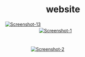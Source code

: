 # ﾠﾠﾠﾠﾠㅤﾠﾠﾠﾠﾠㅤﾠﾠwebsite
ﾠﾠﾠﾠﾠㅤﾠﾠﾠﾠﾠㅤﾠﾠﾠﾠﾠㅤ<a href="https://ibb.co/31tr0KM"><img src="https://i.ibb.co/XXm2zH3/Screenshot-13.png" alt="Screenshot-13" border="0"></a>
ﾠﾠﾠﾠﾠㅤﾠﾠﾠﾠﾠㅤﾠﾠﾠﾠﾠㅤﾠㅤ
ﾠﾠﾠﾠﾠㅤﾠﾠﾠﾠﾠㅤﾠﾠﾠﾠﾠㅤ<a href="https://ibb.co/X8SXKpw"><img src="https://i.ibb.co/Qdr9Tn5/Screenshot-1.png" alt="Screenshot-1" border="0"></a><br />
#
ﾠﾠﾠﾠﾠㅤ
ﾠﾠﾠﾠﾠㅤﾠﾠﾠﾠﾠㅤﾠㅤﾠㅤﾠㅤ<a href="https://ibb.co/Ss6MS3s"><img src="https://i.ibb.co/QbJT0Kb/Screenshot-2.png" alt="Screenshot-2" border="0"></a>
